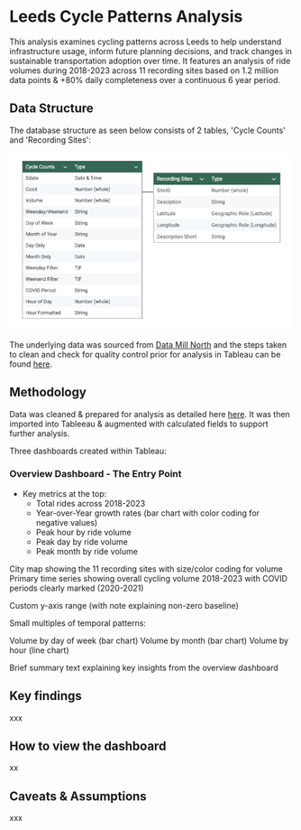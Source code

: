 # Leeds Cycle Patterns Analysis

This analysis examines cycling patterns across Leeds to help understand infrastructure usage, inform future planning decisions, and track changes in sustainable transportation adoption over time. It features an analysis of ride volumes during 2018-2023 across 11 recording sites based on 1.2 million data points &amp; +80% daily completeness over a continuous 6 year period.

## Data Structure

The database structure as seen below consists of 2 tables, 'Cycle Counts' and 'Recording Sites':

![ERD Diagram for Leeds Cycling Analysis](visualizations/ERD-diagram.png)

The underlying data was sourced from <a href="https://datamillnorth.org/dataset/e1dmk/leeds-annual-cycle-growth" target="_blank">Data Mill North</a> and the steps taken to clean and check for quality control prior for analysis in Tableau can be found [here](documentation/data-prep-summary.md).

## Methodology

Data was cleaned & prepared for analysis as detailed here [here](documentation/data-prep-summary.md). It was then imported into Tableeau & augmented with calculated fields to support further analysis.

Three dashboards created within Tableau:

### Overview Dashboard - The Entry Point

- Key metrics at the top:
  - Total rides across 2018-2023
  - Year-over-Year growth rates (bar chart with color coding for negative values)
  - Peak hour by ride volume
  - Peak day by ride volume
  - Peak month by ride volume


City map showing the 11 recording sites with size/color coding for volume
Primary time series showing overall cycling volume 2018-2023 with COVID periods clearly marked (2020-2021)

Custom y-axis range (with note explaining non-zero baseline)


Small multiples of temporal patterns:

Volume by day of week (bar chart)
Volume by month (bar chart)
Volume by hour (line chart)


Brief summary text explaining key insights from the overview dashboard

## Key findings

xxx

## How to view the dashboard

xx

## Caveats & Assumptions

xxx
